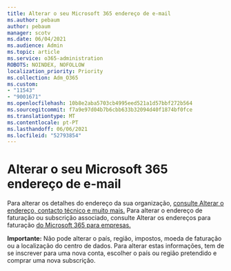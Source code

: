 ```yaml
---
title: Alterar o seu Microsoft 365 endereço de e-mail
ms.author: pebaum
author: pebaum
manager: scotv
ms.date: 06/04/2021
ms.audience: Admin
ms.topic: article
ms.service: o365-administration
ROBOTS: NOINDEX, NOFOLLOW
localization_priority: Priority
ms.collection: Adm_O365
ms.custom:
- "11543"
- "9001671"
ms.openlocfilehash: 10b8e2aba5703cb4995eed521a1d57bbf272b564
ms.sourcegitcommit: f7a9e97d04b7b6cbb633b32094d40f1874bf0fce
ms.translationtype: MT
ms.contentlocale: pt-PT
ms.lasthandoff: 06/06/2021
ms.locfileid: "52793854"
---
```

# <a name="change-your-microsoft-365-address"></a>Alterar o seu Microsoft 365 endereço de e-mail

Para alterar os detalhes do endereço da sua organização, [consulte Alterar o endereço, contacto técnico e muito mais.](/microsoft-365/admin/manage/change-address-contact-and-more) Para alterar o endereço de faturação ou subscrição associado, consulte Alterar os endereços para faturação [do Microsoft 365 para empresas.](/microsoft-365/commerce/billing-and-payments/change-your-billing-addresses) 

**Importante:** Não pode alterar o país, região, impostos, moeda de faturação ou a localização do centro de dados. Para alterar estas informações, tem de se inscrever para uma nova conta, escolher o país ou região pretendido e comprar uma nova subscrição. 